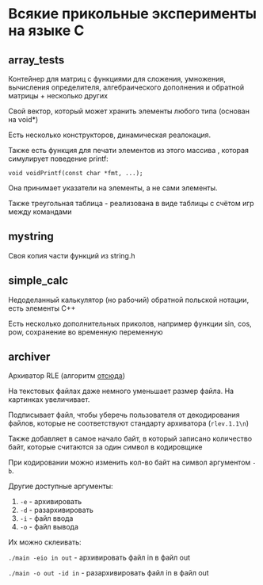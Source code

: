# Всякие прикольные эксперименты на языке С

## array_tests

Контейнер для матриц с функциями для сложения, умножения, вычисления определителя, алгебраического дополнения и обратной матрицы + несколько других

Свой вектор, который может хранить элементы любого типа (основан на void*)

Есть несколько конструкторов, динамическая реалокация.

Также есть функция для печати элементов из этого массива , которая симулирует поведение printf:

`void voidPrintf(const char *fmt, ...);`

Она принимает указатели на элементы, а не сами элементы.

Также треугольная таблица - реализована в виде таблицы с счётом игр между командами

## mystring

Своя копия части функций из string.h

## simple_calc

Недоделанный калькулятор (но рабочий) обратной польской нотации, есть элементы C++

Есть несколько дополнительных приколов, например функции sin, cos, pow, сохранение во временную переменную

## archiver

Архиватор RLE (алгоритм [отсюда](https://habr.com/ru/companies/otus/articles/497566/))

На текстовых файлах даже немного уменьшает размер файла. На картинках увеличивает.

Подписывает файл, чтобы уберечь пользователя от декодирования файлов, которые не соответствуют стандарту архиватора (`rlev.1.1\n`)

Также добавляет в самое начало байт, в который записано количество байт, которые считаются за один символ в кодировщике

При кодировании можно изменить кол-во байт на символ аргументом `-b`.

Другие доступные аргументы:

1. `-e` - архивировать
2. `-d` - разархивировать
3. `-i` - файл ввода
4. `-o` - файл вывода

Их можно склеивать:

`./main -eio in out` - архивировать файл in в файл out

`./main -o out -id in` - разархивировать файл in в файл out
